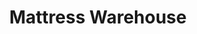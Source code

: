 ---
title: "Mattress Warehouse"
url: /state-college/mattress-warehouse-north-atherton-street/
shop: bed
---